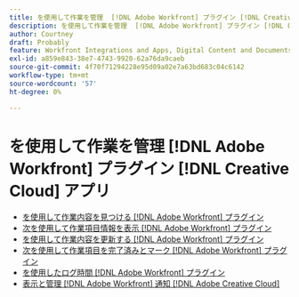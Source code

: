 ```yaml
---
title: を使用して作業を管理  [!DNL Adobe Workfront] プラグイン [!DNL Creative Cloud] アプリ
description: を使用して作業を管理  [!DNL Adobe Workfront] プラグイン [!DNL Creative Cloud] アプリ
author: Courtney
draft: Probably
feature: Workfront Integrations and Apps, Digital Content and Documents
exl-id: a859e843-38e7-4743-9920-62a76da9caeb
source-git-commit: 4f70f71294228e95d09a02e7a63bd683c04c6142
workflow-type: tm+mt
source-wordcount: '57'
ht-degree: 0%

---
```


# を使用して作業を管理  [!DNL Adobe Workfront] プラグイン [!DNL Creative Cloud] アプリ

* [を使用して作業内容を見つける [!DNL Adobe Workfront] プラグイン](/help/quicksilver/workfront-integrations-and-apps/adobe-workfront-for-creative-cloud/wf-cc-find-work.md)
* [次を使用して作業項目情報を表示 [!DNL Adobe Workfront] プラグイン](/help/quicksilver/workfront-integrations-and-apps/adobe-workfront-for-creative-cloud/wf-cc-view-work-info.md)
* [を使用して作業内容を更新する [!DNL Adobe Workfront] プラグイン](/help/quicksilver/workfront-integrations-and-apps/adobe-workfront-for-creative-cloud/wf-cc-update.md)
* [次を使用して作業項目を完了済みとマーク [!DNL Adobe Workfront] プラグイン](/help/quicksilver/workfront-integrations-and-apps/adobe-workfront-for-creative-cloud/wf-cc-complete.md)
* [を使用したログ時間 [!DNL Adobe Workfront] プラグイン](/help/quicksilver/workfront-integrations-and-apps/adobe-workfront-for-creative-cloud/wf-cc-log-time.md)
* [表示と管理 [!DNL Adobe Workfront] 通知 [!DNL Adobe Creative Cloud]](/help/quicksilver/workfront-integrations-and-apps/adobe-workfront-for-creative-cloud/wf-cc-notifications.md)
